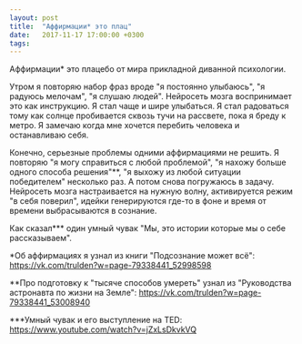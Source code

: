 ```yaml
---
layout: post
title:  "Аффирмации* это плац"
date:   2017-11-17 17:00:00 +0300
tags:   
---
```


Аффирмации* это плацебо от мира прикладной диванной психологии. 

Утром я повторяю набор фраз вроде "я постоянно улыбаюсь", "я радуюсь мелочам", "я слушаю людей". Нейросеть мозга воспринимает это как инструкцию. Я стал чаще и шире улыбаться. Я стал радоваться тому как солнце пробивается сквозь тучи на рассвете, пока я бреду к метро. Я замечаю когда мне хочется перебить человека и останавливаю себя. 

<!--excerpt-->

Конечно, серьезные проблемы одними аффирмациями не решить. Я повторяю "я могу справиться с любой проблемой", "я нахожу больше одного способа решения"**, "я выхожу из любой ситуации победителем" несколько раз. А потом снова погружаюсь в задачу. Нейросеть мозга настраивается на нужную волну, активируется режим "в себя поверил", идейки генерируются где-то в фоне и время от времени выбрасываются в сознание. 

Как сказал*** один умный чувак "Мы, это истории которые мы о себе рассказываем". 

*Об аффирмациях я узнал из книги "Подсознание может всё": https://vk.com/trulden?w=page-79338441_52998598 

**Про подготовку к "тысяче способов умереть" узнал из "Руководства астронавта по жизни на Земле": https://vk.com/trulden?w=page-79338441_53008940 

***Умный чувак и его выступление на TED: https://www.youtube.com/watch?v=jZxLsDkvkVQ
